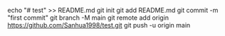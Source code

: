 echo "# test" >> README.md
git init
git add README.md
git commit -m "first commit"
git branch -M main
git remote add origin https://github.com/Sanhua1998/test.git
git push -u origin main
                
